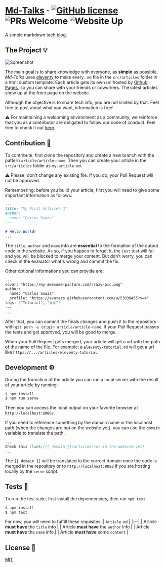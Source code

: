 # [Md-Talks](https://carlos8v.github.io/md-talks/) &middot; [![GitHub license](https://img.shields.io/badge/license-MIT-blue.svg)](LICENSE) ![PRs Welcome](https://img.shields.io/badge/PRs-welcome-brightgreen.svg) ![Website Up](https://img.shields.io/website?url=https%3A%2F%2Fcarlos8v.github.io%2Fmd-talks%2F)
A simple markdown tech blog.

## The Project 💡️

![Screenshot](https://raw.githubusercontent.com/carlos8v/md-talks/main/screenshots/screenshot-1.0.0.png)

The main goal is to share knowledge with everyone, as **simple** as possible. *Md-Talks* uses [eleventy](https://github.com/11ty/eleventy) to make every `.md` file in the `src/articles` folder in a html custom template. Each article gets its own url hosted by [Github Pages](https://pages.github.com/), so you can share with your friends or coworkers. The latest articles show up at the front page on the website.

Although the objective is to share tech info, you are not limited by that. Feel free to post about what you want, information is free!

⚠️ For maintaining a welcoming environment as a community, we reinforce that you as a contributor are obligated to follow our code of conduct. Feel free to check it out [here](CODE_OF_CONDUCT.md).

## Contribution 🤝️

To contribute, first clone the repository and create a new branch with the pattern `article/article-name`. Then you can create your article in the `src/articles` folder as `my-article.md`.

⚠️ Please, don't change any existing file. If you do, your Pull Request will not be approved.

Remembering: before you build your article, first you will need to give some important information as follows:
```md
---
title: "My First Article! 🚀"
author:
  name: "Carlos Souza"
---

# Hello World!
...
```

The `title`, `author` and `name` info are **essential** to the formation of the output code in the website. As so, if you happen to forget it, the `jest` test will fail and you will be blocked to merge your content. But don't worry, you can check in the evaluator what's wrong and commit the fix.

Other optional informations you can provide are:
```md
...
cover: "https://my-awesome-picture.com/crazy-pic.png"
author:
  name: "Carlos Souza"
  profile: "https://avatars.githubusercontent.com/u/53836455?v=4"
tags: ["Tutorial", "🇺🇸️"]
---
...
```

After that, you can commit the finals changes and push it to the repository with `git push -u origin article/article-name`. If your Pull Request passes the tests and get approved, you will be good to merge.

When your Pull Request gets merged, your article will get a url with the path of the name of the file. For example: a `eleventy-tutorial.md` will get a url like `https://.../articles/eleventy-tutorial`.

## Development ⚙️

During the formation of the article you can run a local server with the result of your article by running:
```bash
$ npm install
$ npm run serve
```

Then you can access the local output on your favorite browser at `http://localhost:8080/`.

If you need to reference something by the domain name or the localhost path (when the changes are not on the website yet), you can use the `domain` variable to translate the path.

```md
...
Check this [link]({{ domain }}/articles/not-in-the-website-yet)
...
```

The `{{ domain }}` will be translated to the correct domain once the code is merged in the repository or to `http://localhost:8080` if you are hosting locally by the `serve` script.

## Tests 🔧️

To run the test suite, first install the dependencies, then run `npm test`:

```bash
$ npm install
$ npm test
```

For now, you will need to fulfill these requisites:
| `Article.md` |
|:--|
| Article **must have** the `title` info |
| Article **must have** the `author` info |
| Article **must have** the `name` info |
| Article **must have** some `content` |


## License 📃️

[MIT](LICENSE)

[pull-request-info]: https://docs.github.com/pt/github/collaborating-with-issues-and-pull-requests/creating-a-pull-request